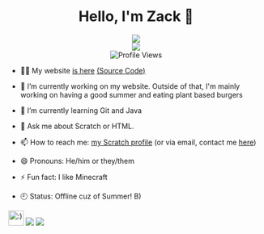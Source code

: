 <h1 align="center";>Hello, I'm Zack 👋</h1>  
<p align="center"><img src = "https://github-readme-stats.vercel.app/api?username=xitzdiamondx&theme=tokyonight"> <br>
<img src="https://github-readme-stats.vercel.app/api/top-langs/?username=xitzdiamondx&theme=radical"><br><img src="https://visitor-badge-reloaded.herokuapp.com/badge?page_id=explosion-scratch.visitor.badge.reloaded&color=00bbbb&style=for-the-badge&logo=github" alt="Profile Views"></p>  

- 👨‍💻 My website <a href="https://xitzdiamondx.github.io" target="_blank">is here</a> <a href="https://github.com/xItzDiamondx/xItzDiamondx.github.io" alt="Source Code">(Source Code)</a>  

- 🔭 I’m currently working on my website. Outside of that, I'm mainly working on having a good summer and eating plant based burgers  

- 🌱 I’m currently learning Git and Java  

- 💬 Ask me about Scratch or HTML.  

- 📫 How to reach me: <a href="https://scratch.mit.edu/users/NotDiamondZ">my Scratch profile</a> (or via email, contact me <a href="mailto:notdiamondz@pm.me">here</a>)  

- 😄 Pronouns: He/him or they/them

- ⚡ Fun fact: I like Minecraft  

- 🕘 Status: Offline cuz of Summer! B)
<img src="https://raw.githubusercontent.com/gosoccerboy5/gosoccerboy5.github.io/3deab9880fec886abe2e55fcdb43bee838820ea4/resources/cat-head.svg" alt=":)" width="30" title = "meow"/>
<img src = "https://github-readme-stats.vercel.app/api?username=xitzdiamondx&theme=tokyonight">
<img src="https://github-readme-stats.vercel.app/api/top-langs/?username=xitzdiamondx&theme=radical">
